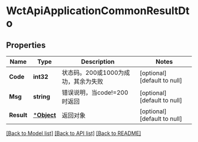 # WctApiApplicationCommonResultDto

## Properties
Name | Type | Description | Notes
------------ | ------------- | ------------- | -------------
**Code** | **int32** | 状态码。200或1000为成功，其余为失败 | [optional] [default to null]
**Msg** | **string** | 错误说明，当code!&#x3D;200时返回 | [optional] [default to null]
**Result** | [***Object**](.md) | 返回对象 | [optional] [default to null]

[[Back to Model list]](../README.md#documentation-for-models) [[Back to API list]](../README.md#documentation-for-api-endpoints) [[Back to README]](../README.md)

